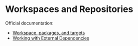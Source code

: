 Workspaces and Repositories
===========================

Official documentation:

-   [Workspace, packages, and
    targets](https://docs.bazel.build/versions/master/build-ref.html#workspace)
-   [Working with External
    Dependencies](https://docs.bazel.build/versions/master/external.html)
